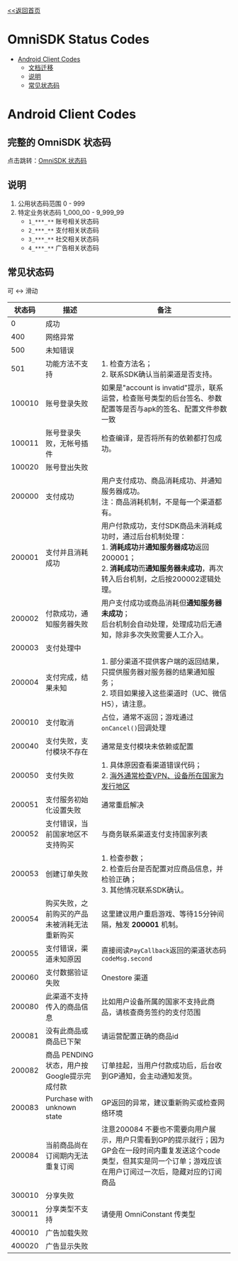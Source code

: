 [<<返回首页](/sdk-docs)

OmniSDK Status Codes
=====

<!-- TOC -->

- [Android Client Codes](#android-client-codes)
    - [文档迁移](#文档迁移)
    - [说明](#说明)
    - [常见状态码](#常见状态码)

<!-- /TOC -->

# Android Client Codes

## 完整的 OmniSDK 状态码

点击跳转：[OmniSDK 状态码](https://d7n9vj8ces.feishu.cn/docs/doccndfkHa0s8VCeQk231J9dlSb#)

## 说明
1. 公用状态码范围 0 - 999
2. 特定业务状态码 1_000_00 - 9_999_99
    - `1_***_**` 账号相关状态码
    - `2_***_**` 支付相关状态码
    - `3_***_**` 社交相关状态码
    - `4_***_**` 广告相关状态码 

## 常见状态码
可 :left_right_arrow: 滑动

| 状态码 | 描述                                         | 备注                                                         |
| ------ | -------------------------------------------- | ------------------------------------------------------------ |
| 0      | 成功                                         |                                                              |
| 400    | 网络异常                                     |                                                              |
| 500    | 未知错误                                     |                                                              |
| 501    | 功能方法不支持                               | 1. 检查方法名；<br>2. 联系SDK确认当前渠道是否支持。          |
| 100010 | 账号登录失败                                 | 如果是"account is invatid"提示，联系运营，检查账号类型的后台签名、参数配置等是否与apk的签名、配置文件参数一致 |
| 100011 | 账号登录失败，无帐号插件                     | 检查编译，是否将所有的依赖都打包成功。                       |
| 100020 | 账号登出失败                                 |                                                              |
| 200000 | 支付成功                                     | 用户支付成功、商品消耗成功、并通知服务器成功。<br/>注：商品消耗机制，不是每一个渠道都有。 |
| 200001 | 支付并且消耗成功                             | 用户付款成功，支付SDK商品未消耗成功时，通过后台机制处理：<br/>1. **消耗成功**并**通知服务器成功**返回 200001；<br/>2. **消耗成功**而**通知服务器未成功**，再次转入后台机制，之后按200002逻辑处理。 |
| 200002 | 付款成功，通知服务器失败                     | 用户支付成功或商品消耗但**通知服务器未成功**；<br/>后台机制会自动处理，处理成功后无通知，除非多次失败需要人工介入。 |
| 200003 | 支付处理中                                   |                                                              |
| 200004 | 支付完成，结果未知                           | 1. 部分渠道不提供客户端的返回结果，只提供服务器对服务器的结果通知服务；<br/>2. 项目如果接入这些渠道时（UC、微信H5），请注意。 |
| 200010 | 支付取消                                     | 占位，通常不返回；游戏通过`onCancel()`回调处理               |
| 200040 | 支付失败，支付模块不存在                     | 通常是支付模块未依赖或配置                                   |
| 200050 | 支付失败                                     | 1. 具体原因查看渠道错误代码；<br/>2. [海外通常检查VPN、设备所在国家为发行地区](https://d7n9vj8ces.feishu.cn/sheets/shtcnxUgMM7YhIPcIgA2Hb7BFMh?sheet=0kQlJx) |
| 200051 | 支付服务初始化设置失败                       | 通常重启解决                                                 |
| 200052 | 支付错误，当前国家地区不支持购买             | 与商务联系渠道支付支持国家列表                               |
| 200053 | 创建订单失败                                 | 1. 检查参数；<br>2. 检查后台是否配置对应商品信息，并检验正确；<br>3. 其他情况联系SDK确认。 |
| 200054 | 购买失败，之前购买的产品未被消耗无法重新购买 | 这里建议用户重启游戏、等待15分钟间隔，触发 **200001** 机制。 |
| 200055 | 支付错误，渠道未知原因                       | 直接阅读`PayCallback`返回的渠道状态码`codeMsg.second`        |
| 200060 | 支付数据验证失败                             | Onestore 渠道                                                |
| 200080 | 此渠道不支持传入的商品信息                   | 比如用户设备所属的国家不支持此商品，请核查商务签约的支付范围 |
| 200081 | 没有此商品或商品已下架                       | 请运营配置正确的商品id                                       |
| 200082 | 商品 PENDING 状态，用户按Google提示完成付款  | 订单挂起，当用户付款成功后，后台收到GP通知，会主动通知发货。 |
| 200083 | Purchase with unknown state                  | GP返回的异常，建议重新购买或检查网络环境                     |
| 200084 | 当前商品尚在订阅期内无法重复订阅             | 注意200084 不要也不需要向用户展示，用户只需看到GP的提示就行；因为GP会在一段时间内重复发送这个code类型，但其实是同一个订单；游戏应该在用户订阅过一次后，隐藏对应的订阅商品 |
| 300010 | 分享失败                                     |                                                              |
| 300011 | 分享类型不支持                               | 请使用 OmniConstant 传类型                                   |
| 400010 | 广告加载失败                                 |                                                              |
| 400020 | 广告显示失败                                 |                                                              |

